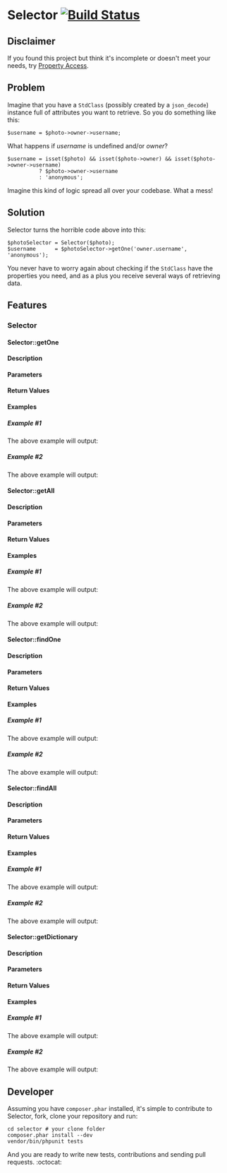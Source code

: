 Selector [![Build Status](https://secure.travis-ci.org/cabello/selector.png)](http://travis-ci.org/cabello/selector)
=========

Disclaimer
----------

If you found this project but think it's incomplete or doesn't meet your needs, try [Property Access](http://symfony.com/doc/current/components/property_access/index.html).

Problem
-------

Imagine that you have a `StdClass` (possibly created by a `json_decode`) instance full of attributes you want to retrieve. So you do something like this:

    $username = $photo->owner->username;

What happens if *username* is undefined and/or *owner*?

    $username = isset($photo) && isset($photo->owner) && isset($photo->owner->username)
              ? $photo->owner->username
              : 'anonymous';

Imagine this kind of logic spread all over your codebase. What a mess!

Solution
--------

Selector turns the horrible code above into this:

    $photoSelector = Selector($photo);
    $username      = $photoSelector->getOne('owner.username', 'anonymous');

You never have to worry again about checking if the `StdClass` have the properties you need, and as a plus you receive several ways of retrieving data.

Features
--------

### Selector

#### Selector::getOne

#### Description
#### Parameters
#### Return Values
#### Examples
##### Example #1
The above example will output:
##### Example #2
The above example will output:

#### Selector::getAll

#### Description
#### Parameters
#### Return Values
#### Examples
##### Example #1
The above example will output:
##### Example #2
The above example will output:

#### Selector::findOne

#### Description
#### Parameters
#### Return Values
#### Examples
##### Example #1
The above example will output:
##### Example #2
The above example will output:

#### Selector::findAll

#### Description
#### Parameters
#### Return Values
#### Examples
##### Example #1
The above example will output:
##### Example #2
The above example will output:

#### Selector::getDictionary

#### Description
#### Parameters
#### Return Values
#### Examples
##### Example #1
The above example will output:
##### Example #2
The above example will output:

Developer
---------

Assuming you have `composer.phar` installed, it's simple to contribute to Selector, fork, clone your repository and run:

    cd selector # your clone folder
    composer.phar install --dev
    vendor/bin/phpunit tests

And you are ready to write new tests, contributions and sending pull requests. :octocat:
